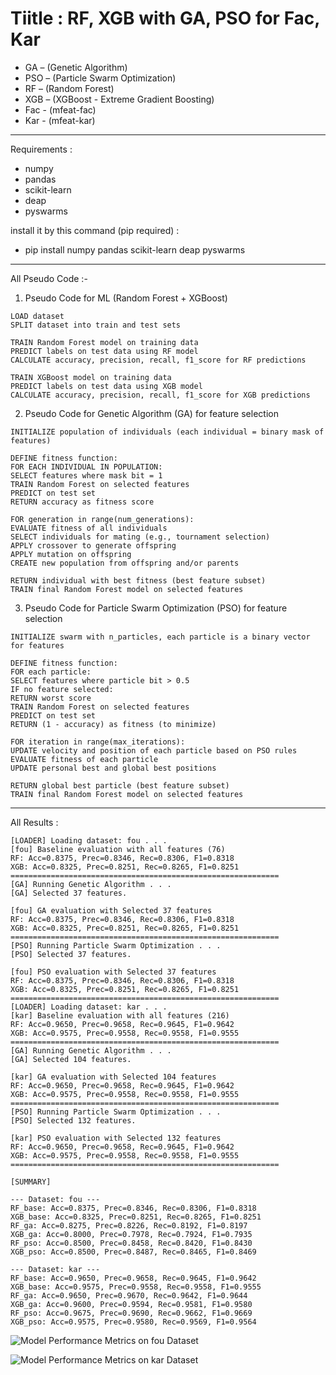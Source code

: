 # Tiitle : RF, XGB with GA, PSO for Fac, Kar

 - GA – (Genetic Algorithm)
 - PSO – (Particle Swarm Optimization)
 - RF – (Random Forest)
 - XGB – (XGBoost - Extreme Gradient Boosting)
 - Fac - (mfeat-fac)
 - Kar - (mfeat-kar)

---

Requirements :
 - numpy 
 - pandas  
 - scikit-learn 
 - deap 
 - pyswarms
   
install it by this command (pip required) :
 - pip install numpy pandas scikit-learn deap pyswarms

---

All Pseudo Code :-

1. Pseudo Code for ML (Random Forest + XGBoost)
```
LOAD dataset
SPLIT dataset into train and test sets

TRAIN Random Forest model on training data
PREDICT labels on test data using RF model
CALCULATE accuracy, precision, recall, f1_score for RF predictions

TRAIN XGBoost model on training data
PREDICT labels on test data using XGB model
CALCULATE accuracy, precision, recall, f1_score for XGB predictions
```
2. Pseudo Code for Genetic Algorithm (GA) for feature selection
```
INITIALIZE population of individuals (each individual = binary mask of features)

DEFINE fitness function: 
FOR EACH INDIVIDUAL IN POPULATION: 
SELECT features where mask bit = 1 
TRAIN Random Forest on selected features 
PREDICT on test set 
RETURN accuracy as fitness score

FOR generation in range(num_generations): 
EVALUATE fitness of all individuals 
SELECT individuals for mating (e.g., tournament selection) 
APPLY crossover to generate offspring 
APPLY mutation on offspring 
CREATE new population from offspring and/or parents

RETURN individual with best fitness (best feature subset)
TRAIN final Random Forest model on selected features
```
3. Pseudo Code for Particle Swarm Optimization (PSO) for feature selection
```
INITIALIZE swarm with n_particles, each particle is a binary vector for features

DEFINE fitness function: 
FOR each particle: 
SELECT features where particle bit > 0.5 
IF no feature selected: 
RETURN worst score 
TRAIN Random Forest on selected features 
PREDICT on test set 
RETURN (1 - accuracy) as fitness (to minimize)

FOR iteration in range(max_iterations): 
UPDATE velocity and position of each particle based on PSO rules 
EVALUATE fitness of each particle 
UPDATE personal best and global best positions

RETURN global best particle (best feature subset)
TRAIN final Random Forest model on selected features
```

---

All Results :

```
[LOADER] Loading dataset: fou . . .
[fou] Baseline evaluation with all features (76)
RF: Acc=0.8375, Prec=0.8346, Rec=0.8306, F1=0.8318
XGB: Acc=0.8325, Prec=0.8251, Rec=0.8265, F1=0.8251
============================================================
[GA] Running Genetic Algorithm . . .
[GA] Selected 37 features.

[fou] GA evaluation with Selected 37 features
RF: Acc=0.8375, Prec=0.8346, Rec=0.8306, F1=0.8318
XGB: Acc=0.8325, Prec=0.8251, Rec=0.8265, F1=0.8251
============================================================
[PSO] Running Particle Swarm Optimization . . .
[PSO] Selected 37 features.

[fou] PSO evaluation with Selected 37 features
RF: Acc=0.8375, Prec=0.8346, Rec=0.8306, F1=0.8318
XGB: Acc=0.8325, Prec=0.8251, Rec=0.8265, F1=0.8251
============================================================
[LOADER] Loading dataset: kar . . .
[kar] Baseline evaluation with all features (216)
RF: Acc=0.9650, Prec=0.9658, Rec=0.9645, F1=0.9642
XGB: Acc=0.9575, Prec=0.9558, Rec=0.9558, F1=0.9555
============================================================
[GA] Running Genetic Algorithm . . .
[GA] Selected 104 features.

[kar] GA evaluation with Selected 104 features
RF: Acc=0.9650, Prec=0.9658, Rec=0.9645, F1=0.9642
XGB: Acc=0.9575, Prec=0.9558, Rec=0.9558, F1=0.9555
============================================================
[PSO] Running Particle Swarm Optimization . . .
[PSO] Selected 132 features.

[kar] PSO evaluation with Selected 132 features
RF: Acc=0.9650, Prec=0.9658, Rec=0.9645, F1=0.9642
XGB: Acc=0.9575, Prec=0.9558, Rec=0.9558, F1=0.9555
============================================================

[SUMMARY]

--- Dataset: fou ---
RF_base: Acc=0.8375, Prec=0.8346, Rec=0.8306, F1=0.8318
XGB_base: Acc=0.8325, Prec=0.8251, Rec=0.8265, F1=0.8251
RF_ga: Acc=0.8275, Prec=0.8226, Rec=0.8192, F1=0.8197
XGB_ga: Acc=0.8000, Prec=0.7978, Rec=0.7924, F1=0.7935
RF_pso: Acc=0.8500, Prec=0.8458, Rec=0.8420, F1=0.8430
XGB_pso: Acc=0.8500, Prec=0.8487, Rec=0.8465, F1=0.8469

--- Dataset: kar ---
RF_base: Acc=0.9650, Prec=0.9658, Rec=0.9645, F1=0.9642
XGB_base: Acc=0.9575, Prec=0.9558, Rec=0.9558, F1=0.9555
RF_ga: Acc=0.9650, Prec=0.9670, Rec=0.9642, F1=0.9644
XGB_ga: Acc=0.9600, Prec=0.9594, Rec=0.9581, F1=0.9580
RF_pso: Acc=0.9675, Prec=0.9690, Rec=0.9662, F1=0.9669
XGB_pso: Acc=0.9575, Prec=0.9580, Rec=0.9569, F1=0.9564
```

![Model Performance Metrics on fou Dataset](https://github.com/user-attachments/assets/b22a66f1-fdb4-491f-97a4-9c9531c25ca7)

![Model Performance Metrics on kar Dataset ](https://github.com/user-attachments/assets/e83ab982-50cf-4009-b72e-b417cf384ae6)







